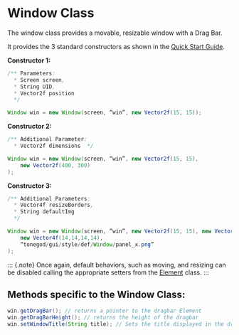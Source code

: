 Window Class
============

The window class provides a movable, resizable window with a Drag Bar.

It provides the 3 standard constructors as shown in the [Quick Start
Guide](../../../jme3/contributions/tonegodgui/quickstart).

**Constructor 1:**

```java
/** Parameters:
  * Screen screen,
  * String UID,
  * Vector2f position
  */

Window win = new Window(screen, “win”, new Vector2f(15, 15));
```

**Constructor 2:**

```java
/** Additional Parameter:
  * Vector2f dimensions  */

Window win = new Window(screen, “win”, new Vector2f(15, 15),
    new Vector2f(400, 300)
);
```

**Constructor 3:**

```java
/** Additional Parameters:
  * Vector4f resizeBorders,
  * String defaultImg
  */

Window win = new Window(screen, “win”, new Vector2f(15, 15), new Vector2f(400, 300),
    new Vector4f(14,14,14,14),
    “tonegod/gui/style/def/Window/panel_x.png”
);
```

::: {.note}
Once again, default behaviors, such as moving, and resizing can be
disabled calling the appropriate setters from the
[Element](../../../jme3/contributions/tonegodgui/element) class.
:::

Methods specific to the Window Class:
-------------------------------------

```java
win.getDragBar(); // returns a pointer to the dragbar Element
win.getDragBarHeight(); // returns the height of the dragbar
win.setWindowTitle(String title); // Sets the title displayed in the dragbar
```
